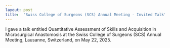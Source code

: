 ```yaml
---
layout: post
title:  "Swiss College of Surgeons (SCS) Annual Meeting - Invited Talk"
---
```


I gave a talk entitled Quantitative Assessment of Skills and Acquisition in Microsurgical Anastomosis at the Swiss College of Surgeons (SCS) Annual Meeting, Lausanne, Switzerland, on May 22, 2025.